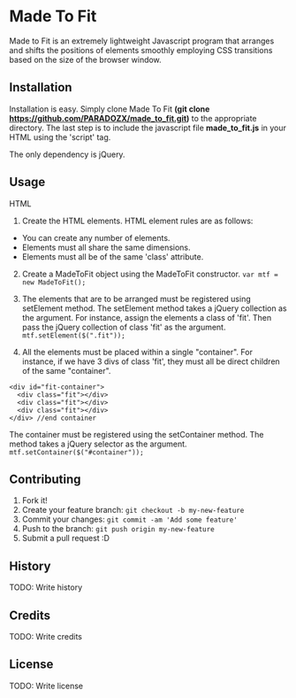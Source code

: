 # Made To Fit

Made to Fit is an extremely lightweight Javascript program that arranges and shifts the positions of elements smoothly employing CSS transitions based on the size of the browser window.  

## Installation

Installation is easy.  Simply clone Made To Fit <b>(git clone https://github.com/PARADOZX/made_to_fit.git)</b> to the appropriate directory. The last step is to include the javascript file <b>made_to_fit.js</b> in your HTML using the 'script' tag.

The only dependency is jQuery.

## Usage

HTML

1. Create the HTML elements.  HTML element rules are as follows:
  - You can create any number of elements.
  - Elements must all share the same dimensions.
  - Elements must all be of the same 'class' attribute.

2. Create a MadeToFit object using the MadeToFit constructor.  `var mtf = new MadeToFit();`

3. The elements that are to be arranged must be registered using setElement method.  The setElement method takes a jQuery collection as the argument.  For instance, assign the elements a class of 'fit'.  Then pass the jQuery collection of class 'fit' as the argument.  `mtf.setElement($(".fit"));` 

4. All the elements must be placed within a single "container".  For instance, if we have 3 divs of class 'fit', they must all be direct children of the same "container".  

```
<div id="fit-container">
  <div class="fit"></div>
  <div class="fit"></div>
  <div class="fit"></div>
</div> //end container
```
The container must be registered using the setContainer method.  The method takes a jQuery selector as the argument. `mtf.setContainer($("#container"));`


## Contributing

1. Fork it!
2. Create your feature branch: `git checkout -b my-new-feature`
3. Commit your changes: `git commit -am 'Add some feature'`
4. Push to the branch: `git push origin my-new-feature`
5. Submit a pull request :D

## History

TODO: Write history

## Credits

TODO: Write credits

## License

TODO: Write license
